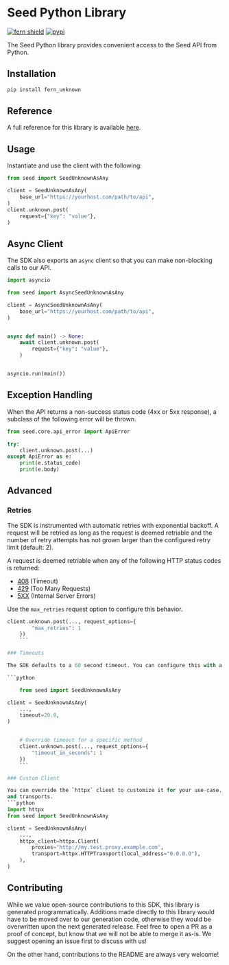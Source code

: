 # Seed Python Library

[![fern shield](https://img.shields.io/badge/%F0%9F%8C%BF-Built%20with%20Fern-brightgreen)](https://buildwithfern.com?utm_source=github&utm_medium=github&utm_campaign=readme&utm_source=Seed%2FPython)
[![pypi](https://img.shields.io/pypi/v/fern_unknown)](https://pypi.python.org/pypi/fern_unknown)

The Seed Python library provides convenient access to the Seed API from Python.

## Installation

```sh
pip install fern_unknown
```

## Reference

A full reference for this library is available [here](./reference.md).

## Usage

Instantiate and use the client with the following:

```python
from seed import SeedUnknownAsAny

client = SeedUnknownAsAny(
    base_url="https://yourhost.com/path/to/api",
)
client.unknown.post(
    request={"key": "value"},
)
```

## Async Client

The SDK also exports an `async` client so that you can make non-blocking calls to our API.

```python
import asyncio

from seed import AsyncSeedUnknownAsAny

client = AsyncSeedUnknownAsAny(
    base_url="https://yourhost.com/path/to/api",
)


async def main() -> None:
    await client.unknown.post(
        request={"key": "value"},
    )


asyncio.run(main())
```

## Exception Handling

When the API returns a non-success status code (4xx or 5xx response), a subclass of the following error
will be thrown.

```python
from seed.core.api_error import ApiError

try:
    client.unknown.post(...)
except ApiError as e:
    print(e.status_code)
    print(e.body)
```

## Advanced

### Retries

The SDK is instrumented with automatic retries with exponential backoff. A request will be retried as long
as the request is deemed retriable and the number of retry attempts has not grown larger than the configured
retry limit (default: 2).

A request is deemed retriable when any of the following HTTP status codes is returned:

- [408](https://developer.mozilla.org/en-US/docs/Web/HTTP/Status/408) (Timeout)
- [429](https://developer.mozilla.org/en-US/docs/Web/HTTP/Status/429) (Too Many Requests)
- [5XX](https://developer.mozilla.org/en-US/docs/Web/HTTP/Status/500) (Internal Server Errors)

Use the `max_retries` request option to configure this behavior.

```python
client.unknown.post(..., request_options={
        "max_retries": 1
    })
    ```

### Timeouts

The SDK defaults to a 60 second timeout. You can configure this with a timeout option at the client or request level.

```python

    from seed import SeedUnknownAsAny

client = SeedUnknownAsAny(
    ...,
    timeout=20.0,
)


    # Override timeout for a specific method
    client.unknown.post(..., request_options={
        "timeout_in_seconds": 1
    })
    ```

### Custom Client

You can override the `httpx` client to customize it for your use-case. Some common use-cases include support for proxies
and transports.
```python
import httpx
from seed import SeedUnknownAsAny

client = SeedUnknownAsAny(
    ...,
    httpx_client=httpx.Client(
        proxies="http://my.test.proxy.example.com",
        transport=httpx.HTTPTransport(local_address="0.0.0.0"),
    ),
)
```

## Contributing

While we value open-source contributions to this SDK, this library is generated programmatically.
Additions made directly to this library would have to be moved over to our generation code,
otherwise they would be overwritten upon the next generated release. Feel free to open a PR as
a proof of concept, but know that we will not be able to merge it as-is. We suggest opening
an issue first to discuss with us!

On the other hand, contributions to the README are always very welcome!
